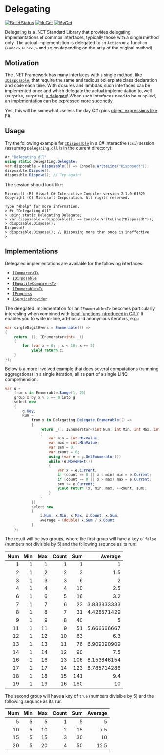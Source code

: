 # Delegating

[![Build Status][build-badge]][builds]
[![NuGet][nuget-badge]][nuget-pkg]
[![MyGet][myget-badge]][edge-pkgs]

Delegating is a .NET Standard Library that provides delegating implementations
of common interfaces, typically those with a single method only. The actual
implementation is delegated to an `Action` or a function (`Func<>`, `Func<,>`
and so on depending on the arity of the original method).


## Motivation

The .NET Framework has many interfaces with a single method, like
[`IDisposable`][IDisposable], that require the same and tedious boilerplate
class declaration and code each time. With closures and lambdas, such
interfaces can be implemented once and which delegate the actual
implementation to, well (surprise, surprise), [a delegate][delegate]! When
such interfaces need to be supplied, an implementation can be expressed more
succinctly.

Yes, this will be somewhat useless the day C# gains [object expressions like
F#][fsobjexpr].


## Usage

Try the following example for [`IDisposable`][IDisposable] in a C# Interactive
(`csi`) session (assuming `Delegating.dll` is in the current directory):

```c#
#r "Delegating.dll"
using static Delegating.Delegate;
var disposable = Disposable(() => Console.WriteLine("Disposed!"));
disposable.Dispose();
disposable.Dispose(); // Try again!
```

The session should look like:

```
Microsoft (R) Visual C# Interactive Compiler version 2.1.0.61520
Copyright (C) Microsoft Corporation. All rights reserved.

Type "#help" for more information.
> #r "Delegating.dll"
> using static Delegating.Delegate;
> var disposable = Disposable(() => Console.WriteLine("Disposed!"));
> disposable.Dispose();
Disposed!
> disposable.Dispose(); // Disposing more than once is ineffective
>
```

## Implementations

Delegated implementations are available for the following interfaces:

- [`IComparer<T>`][IComparer]
- [`IDisposable`][IDisposable]
- [`IEqualityComparer<T>`][IEqualityComparer]
- [`IEnumerable<T>`][IEnumerable]
- [`IProgress`][IProgress]
- [`IServiceProvider`][IServiceProvider]

The delegated implementation for an `IEnumerable<T>` becomes particularly
interesting when combined with [local functions introduced in
C# 7][cs-local-funcs]. It enables you to write in-line, ad-hoc and anonymous
iterators, e.g.:

```c#
var singleDigitEvens = Enumerable(() =>
{
    return _(); IEnumerator<int> _()
    {
        for (var x = 0; ; x < 10; x += 2)
            yield return x;
    }
});
```

Below is a more involved example that does several computations (runnning
aggregations) in a single iteration, all as part of a single LINQ
comprehension:

```c#
var q = 
    from x in Enumerable.Range(1, 20)
    group x by x % 5 == 0 into g
    select new
    {
        g.Key,
        Run =
            from x in Delegating.Delegate.Enumerable(() =>
            {
                return _(); IEnumerator<(int Num, int Min, int Max, int Count, int Sum)> _()
                {
                    var min = int.MaxValue;
                    var max = int.MinValue;
                    var sum = 0;
                    var count = 0;
                    using (var e = g.GetEnumerator())
                    while (e.MoveNext())
                    {
                        var x = e.Current;
                        if (count == 0 || x < min) min = e.Current;
                        if (count == 0 || x > max) max = e.Current;
                        sum += e.Current;
                        yield return (x, min, max, ++count, sum);
                    }
                }
            })
            select new
            {
                x.Num, x.Min, x.Max, x.Count, x.Sum,
                Average = (double) x.Sum / x.Count
            }
    };
```

The result will be two groups, where the first group will have a key of
`false` (numbers not divisible by 5) and the following sequnce as its run:

| Num | Min | Max | Count | Sum |   Average   | 
|----:|----:|----:|------:|----:|------------:| 
|   1 |   1 |   1 |     1 |   1 |           1 | 
|   2 |   1 |   2 |     2 |   3 |         1.5 | 
|   3 |   1 |   3 |     3 |   6 |           2 | 
|   4 |   1 |   4 |     4 |  10 |         2.5 | 
|   6 |   1 |   6 |     5 |  16 |         3.2 | 
|   7 |   1 |   7 |     6 |  23 | 3.833333333 | 
|   8 |   1 |   8 |     7 |  31 | 4.428571429 | 
|   9 |   1 |   9 |     8 |  40 |           5 | 
|  11 |   1 |  11 |     9 |  51 | 5.666666667 | 
|  12 |   1 |  12 |    10 |  63 |         6.3 | 
|  13 |   1 |  13 |    11 |  76 | 6.909090909 | 
|  14 |   1 |  14 |    12 |  90 |         7.5 | 
|  16 |   1 |  16 |    13 | 106 | 8.153846154 | 
|  17 |   1 |  17 |    14 | 123 | 8.785714286 | 
|  18 |   1 |  18 |    15 | 141 |         9.4 | 
|  19 |   1 |  19 |    16 | 160 |          10 | 

The second group will have a key of `true` (numbers divisible by 5) and the
following sequnce as its run:

| Num | Min | Max | Count | Sum | Average | 
|----:|----:|----:|------:|----:|--------:| 
|   5 |   5 |  5  |     1 |   5 |       5 | 
|  10 |   5 | 10  |     2 |  15 |     7.5 | 
|  15 |   5 | 15  |     3 |  30 |      10 | 
|  20 |   5 | 20  |     4 |  50 |    12.5 | 


[build-badge]: https://img.shields.io/appveyor/ci/raboof/delegating.svg
[myget-badge]: https://img.shields.io/myget/raboof/v/Delegating.svg?label=myget
[edge-pkgs]: https://www.myget.org/feed/raboof/package/nuget/Delegating
[nuget-badge]: https://img.shields.io/nuget/v/Delegating.svg
[nuget-pkg]: https://www.nuget.org/packages/Delegating
[builds]: https://ci.appveyor.com/project/raboof/delegating
[IComparer]: https://docs.microsoft.com/en-us/dotnet/api/system.collections.generic.icomparer-1
[IDisposable]: https://docs.microsoft.com/en-us/dotnet/api/system.idisposable
[IEnumerable]: https://docs.microsoft.com/en-us/dotnet/api/system.collections.generic.ienumerable-1
[IEqualityComparer]: https://docs.microsoft.com/en-us/dotnet/api/system.collections.generic.iequalitycomparer-1
[IProgress]: https://docs.microsoft.com/en-us/dotnet/api/system.iprogress-1
[IServiceProvider]: https://docs.microsoft.com/en-us/dotnet/api/system.iserviceprovider
[fsobjexpr]: https://docs.microsoft.com/en-us/dotnet/articles/fsharp/language-reference/object-expressions
[delegate]: https://docs.microsoft.com/en-us/dotnet/api/system.delegate
[cs-local-funcs]: https://docs.microsoft.com/en-us/dotnet/articles/csharp/whats-new/csharp-7#local-functions
